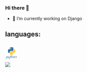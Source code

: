 ### Hi there 👋

- 🔭 I’m currently working on Django


<!--
**masoodehghan/masoodehghan** is a ✨ _special_ ✨ repository because its `README.md` (this file) appears on your GitHub profile.

Here are some ideas to get you started:

- 🔭 I’m currently working on ...
- 🌱 I’m currently learning ...
- 👯 I’m looking to collaborate on ...
- 🤔 I’m looking for help with ...
- 💬 Ask me about ...
- 📫 How to reach me: ...
- 😄 Pronouns: ...
- ⚡ Fun fact: ...
-->

<h2> languages: <h2/>

<div>
  <img src="https://github.com/devicons/devicon/blob/master/icons/python/python-original-wordmark.svg" title="Python" alt="Python" width="40" />

</div>

<div id="badges">
<a href="https://www.linkedin.com/in/masood-dehghani-21a95422b/">
<img src="https://img.shields.io/badge/LinkedIn-blue?logo=linkedin&logoColor=white">
<a/>

<div/>
